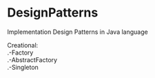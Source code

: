# DesignPatterns
Implementation Design Patterns in Java language  

Creational:  
  .-Factory  
  .-AbstractFactory  
  .-Singleton  
